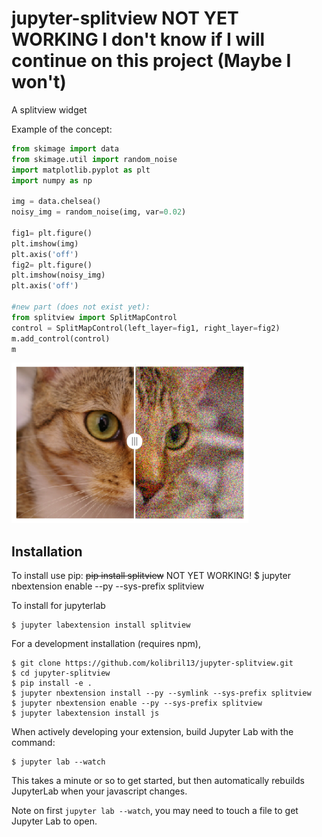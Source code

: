 jupyter-splitview NOT YET WORKING
I don't know if I will continue on this project (Maybe I won't)
===============================

A splitview widget

Example of the concept:
```python
from skimage import data
from skimage.util import random_noise
import matplotlib.pyplot as plt
import numpy as np

img = data.chelsea()
noisy_img = random_noise(img, var=0.02)

fig1= plt.figure()
plt.imshow(img)
plt.axis('off')
fig2= plt.figure()
plt.imshow(noisy_img)
plt.axis('off')

#new part (does not exist yet):
from splitview import SplitMapControl
control = SplitMapControl(left_layer=fig1, right_layer=fig2)
m.add_control(control)
m
```
![](concept_image.png)

Installation
------------

To install use pip:  ~~pip install splitview~~ NOT YET WORKING!
    $ jupyter nbextension enable --py --sys-prefix splitview

To install for jupyterlab

    $ jupyter labextension install splitview

For a development installation (requires npm),

    $ git clone https://github.com/kolibril13/jupyter-splitview.git
    $ cd jupyter-splitview
    $ pip install -e .
    $ jupyter nbextension install --py --symlink --sys-prefix splitview
    $ jupyter nbextension enable --py --sys-prefix splitview
    $ jupyter labextension install js

When actively developing your extension, build Jupyter Lab with the command:

    $ jupyter lab --watch

This takes a minute or so to get started, but then automatically rebuilds JupyterLab when your javascript changes.

Note on first `jupyter lab --watch`, you may need to touch a file to get Jupyter Lab to open.

